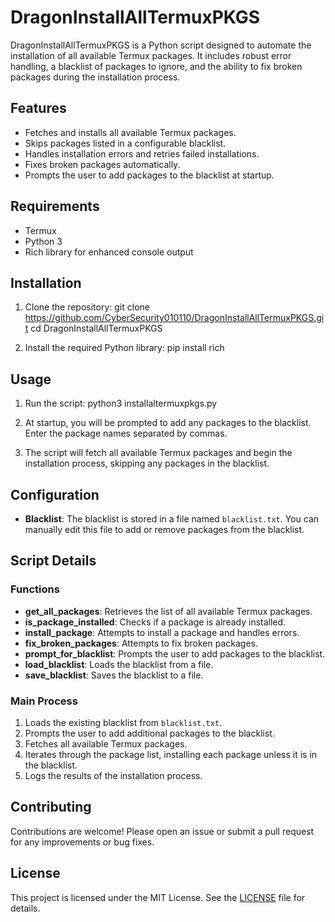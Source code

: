 # DragonInstallAllTermuxPKGS

DragonInstallAllTermuxPKGS is a Python script designed to automate the installation of all available Termux packages. It includes robust error handling, a blacklist of packages to ignore, and the ability to fix broken packages during the installation process.

## Features

- Fetches and installs all available Termux packages.
- Skips packages listed in a configurable blacklist.
- Handles installation errors and retries failed installations.
- Fixes broken packages automatically.
- Prompts the user to add packages to the blacklist at startup.

## Requirements

- Termux
- Python 3
- Rich library for enhanced console output

## Installation

1. Clone the repository:
    git clone https://github.com/CyberSecurity010110/DragonInstallAllTermuxPKGS.git
    cd DragonInstallAllTermuxPKGS

2. Install the required Python library:
    pip install rich

## Usage

1. Run the script:
    python3 installaltermuxpkgs.py

2. At startup, you will be prompted to add any packages to the blacklist. Enter the package names separated by commas.

3. The script will fetch all available Termux packages and begin the installation process, skipping any packages in the blacklist.

## Configuration

- **Blacklist**: The blacklist is stored in a file named `blacklist.txt`. You can manually edit this file to add or remove packages from the blacklist.

## Script Details

### Functions

- **get_all_packages**: Retrieves the list of all available Termux packages.
- **is_package_installed**: Checks if a package is already installed.
- **install_package**: Attempts to install a package and handles errors.
- **fix_broken_packages**: Attempts to fix broken packages.
- **prompt_for_blacklist**: Prompts the user to add packages to the blacklist.
- **load_blacklist**: Loads the blacklist from a file.
- **save_blacklist**: Saves the blacklist to a file.

### Main Process

1. Loads the existing blacklist from `blacklist.txt`.
2. Prompts the user to add additional packages to the blacklist.
3. Fetches all available Termux packages.
4. Iterates through the package list, installing each package unless it is in the blacklist.
5. Logs the results of the installation process.

## Contributing

Contributions are welcome! Please open an issue or submit a pull request for any improvements or bug fixes.

## License

This project is licensed under the MIT License. See the [LICENSE](LICENSE) file for details.

